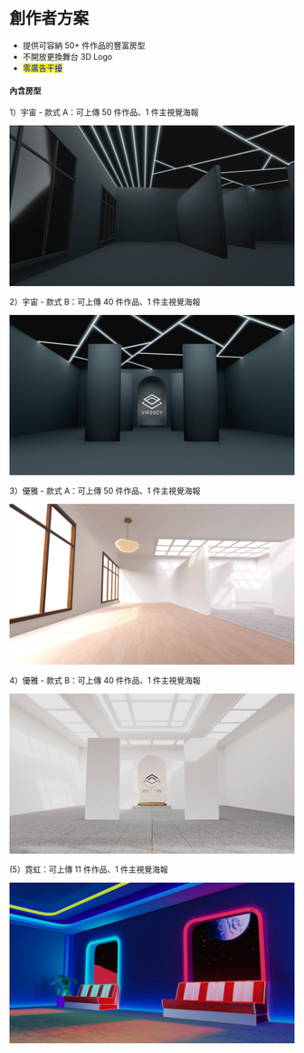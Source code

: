 # 創作者方案

* 提供可容納 50+ 件作品的豐富房型
* 不開放更換舞台 3D Logo
* <mark style="color:blue;">零廣告干擾</mark>

#### 內含房型

1）宇宙 - 款式 A：可上傳 50 件作品、1 件主視覺海報

![](../.gitbook/assets/45fe39bbda48a71f189161d0f256e877.jpg)

2）宇宙 - 款式 B：可上傳 40 件作品、1 件主視覺海報

![](<../.gitbook/assets/e88f9fd70f53625438dd99ca33a90dd1 (2).jpeg>)

3）優雅 - 款式 A：可上傳 50 件作品、1 件主視覺海報

![](../.gitbook/assets/87716d9e1f72c6a4ea42fc77bbd85b7b.jpg)

4）優雅 - 款式 B：可上傳 40 件作品、1 件主視覺海報

![](../.gitbook/assets/c25f81b6141436fab345f0cb161908a3.jpeg)



(5）霓虹：可上傳 11 件作品、1 件主視覺海報

![](../.gitbook/assets/85eaa990d9df878841d63ce6dae404c4.jpeg)


